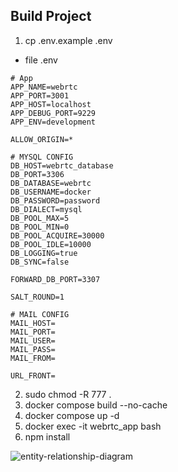 ## Build Project
1. cp .env.example .env
- file .env
```
# App
APP_NAME=webrtc
APP_PORT=3001
APP_HOST=localhost
APP_DEBUG_PORT=9229
APP_ENV=development

ALLOW_ORIGIN=*

# MYSQL CONFIG
DB_HOST=webrtc_database
DB_PORT=3306
DB_DATABASE=webrtc
DB_USERNAME=docker
DB_PASSWORD=password
DB_DIALECT=mysql
DB_POOL_MAX=5
DB_POOL_MIN=0
DB_POOL_ACQUIRE=30000
DB_POOL_IDLE=10000
DB_LOGGING=true
DB_SYNC=false

FORWARD_DB_PORT=3307

SALT_ROUND=1

# MAIL CONFIG
MAIL_HOST=
MAIL_PORT=
MAIL_USER=
MAIL_PASS=
MAIL_FROM=

URL_FRONT=
```
2. sudo chmod -R 777 .
3. docker compose build --no-cache
4. docker compose up -d
5. docker exec -it webrtc_app bash
6. npm install

![entity-relationship-diagram](https://raw.githubusercontent.com/jutlyne/webrtc/refs/heads/feature/entity-relationship-diagram.iuml)
